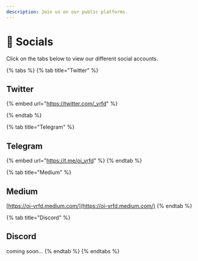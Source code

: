 ```yaml
---
description: Join us on our public platforms.
---
```


# 📣 Socials

Click on the tabs below to view our different social accounts.

{% tabs %}
{% tab title="Twitter" %}
## Twitter

{% embed url="https://twitter.com/_vrfd" %}


{% endtab %}

{% tab title="Telegram" %}
## Telegram

{% embed url="https://t.me/oi_vrfd" %}
{% endtab %}

{% tab title="Medium" %}
## Medium

[https://oi-vrfd.medium.com/](https://oi-vrfd.medium.com/)
{% endtab %}

{% tab title="Discord" %}
## Discord

coming soon...
{% endtab %}
{% endtabs %}
